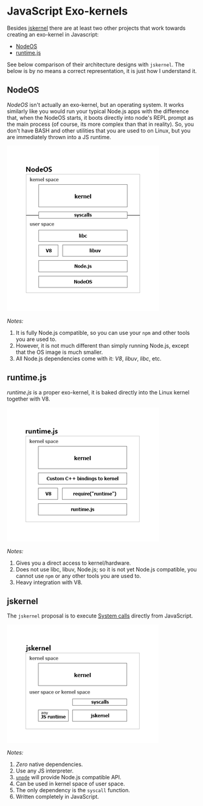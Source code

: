 # JavaScript Exo-kernels

Besides [jskernel](../README.md) there are at least two other projects that
work towards creating an exo-kernel in Javascript:

 - [NodeOS](https://node-os.com/)
 - [runtime.js](http://runtimejs.org/)

See below comparison of their architecture designs with `jskernel`. The
below is by no means a correct representation, it is just how I understand it.

## NodeOS

*NodeOS* isn't actually an exo-kernel, but an operating system. It works similarly
like you would run your typical Node.js apps with the difference that, when the NodeOS
starts, it boots directly into node's REPL prompt as the main process (of course, its more complex than that in reality). So, you
don't have BASH and other utilities that you are used to on Linux, but you
are immediately thrown into a JS runtime.

![NodeOS](./nodeos.gif)

*Notes:*

 1. It is fully Node.js compatible, so you can use your `npm` and other tools
 you are used to.
 2. However, it is not much different than simply running Node.js, except that the OS image is much smaller.
 3. All Node.js dependencies come with it: *V8*, *libuv*, *libc*, etc.

## runtime.js

*runtime.js* is a proper exo-kernel, it is baked directly into the Linux kernel together
with V8.

![runtime.js](./runtimejs.gif)

*Notes:*

 1. Gives you a direct access to kernel/hardware.
 1. Does not use libc, libuv, Node.js; so it is not yet Node.js compatible,
 you cannot use `npm` or any other tools you are used to.
 2. Heavy integration with V8.

## jskernel

The `jskernel` proposal is to execute [System calls](https://en.wikipedia.org/wiki/System_call)
directly from JavaScript.

![jskernel](./jskernel.gif)

*Notes:*
 1. *Zero* native dependencies.
 2. Use any JS interpreter.
 3. [`unode`](http://www.npmjs.com/package/unode) will provide Node.js compatible API.
 4. Can be used in kernel space of user space.
 5. The only dependency is the `syscall` function.
 6. Written completely in JavaScript.
